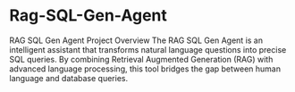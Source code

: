 # Rag-SQL-Gen-Agent
RAG SQL Gen Agent Project Overview The RAG SQL Gen Agent is an intelligent assistant that transforms natural language questions into precise SQL queries. By combining Retrieval Augmented Generation (RAG) with advanced language processing, this tool bridges the gap between human language and database queries.

